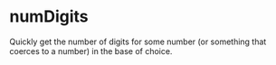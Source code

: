# numDigits
Quickly get the number of digits for some number (or something that coerces to a number) in the base of choice.
